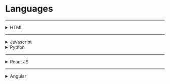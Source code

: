 # Languages

---

<details>
<summary>HTML</summary>

### HTML
HTML is a markup language that is used to describe the structure and layout of web pages. 

* we can create only Static Web pages with HTML alone.
* By Combining HTML with CSS, we can create Responsive web pages.
* By Combining HTML with JavaScript, we can create dynamic web pages.
*   
</details>

---

<details>
<summary>Javascript</summary>

### JavaScript
JavaScript is a programming language that makes web pages more interactive and dynamic. 
</details>

<details>
<summary>Python</summary>

### Python
Python is an interpreted, object-oriented, high-level programming language.  
It is generally used to instruct a computer to perform certain actions on an input and return an output. 
</details>

---

<details>
<summary>React JS</summary>

### React JS

ReactJS is a JavaScript library. 
React JS used for building User Interfaces.
React uses virtual DOM whereas Angular uses HTML DOM. 
React beats Angular in terms of performance as React updates only what is necessary without rewriting the whole HTML DOM.
</details>

---

<details>
<summary>Angular</summary>

### Angular

Angular uses HTML DOM.
<details>

---

<details>
<summary>React Native</summary>

### React Native

React Native is a mobile framework that compiles native app components, allowing you to build native mobile applications (iOS, Android, and Windows) in JavaScript that allows you to use ReactJS to build your components, and implements ReactJS under the hood.
</details>

---

